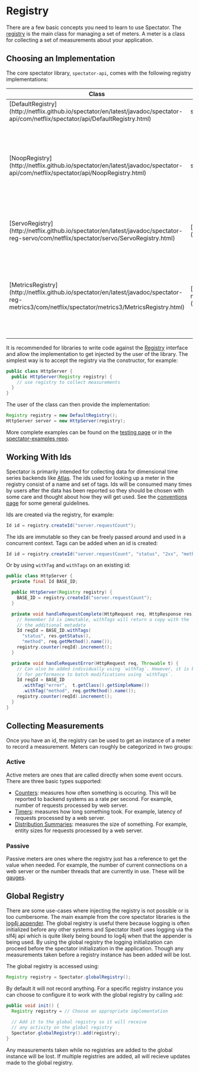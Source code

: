 # Registry

There are a few basic concepts you need to learn to use Spectator.
The [registry](http://netflix.github.io/spectator/en/latest/javadoc/spectator-api/com/netflix/spectator/api/Registry.html)
is the main class for managing a set of meters. A meter is a class for collecting a set of
measurements about your application.

## Choosing an Implementation

The core spectator library, `spectator-api`, comes with the following registry implementations:
 
 <table>
   <thead>
     <th>Class</th>
     <th>Dependency</th>
     <th>Description</th>
   </thead>
   <tbody>
     <tr>
       <td>
       [DefaultRegistry](http://netflix.github.io/spectator/en/latest/javadoc/spectator-api/com/netflix/spectator/api/DefaultRegistry.html)
       </td>
       <td>spectator-api</td>
       <td>
       Updates local counters, frequently used with [unit tests](testing.md).
       </td>
     </tr>
     <tr>
       <td>
       [NoopRegistry](http://netflix.github.io/spectator/en/latest/javadoc/spectator-api/com/netflix/spectator/api/NoopRegistry.html)
       </td>
       <td>spectator-api</td>
       <td>
       Does nothing, tries to make operations as cheap as possible. This implementation is
       typically used to help understand the overhead being created due to instrumentation.
       It can also be useful in testing to help ensure that no side effects were introduced
       where the instrumentation is now needed in order for the application for function
       properly.
       </td>
     </tr>
     <tr>
       <td>
       [ServoRegistry](http://netflix.github.io/spectator/en/latest/javadoc/spectator-reg-servo/com/netflix/spectator/servo/ServoRegistry.html)
       </td>
       <td>[spectator-reg-servo](../registry/servo.md)</td>
       <td>
       Map to [servo library](https://github.com/Netflix/servo). This is the implementation
       typically used at Netflix to report data into [Atlas](https://github.com/Netflix/atlas).
       </td>
     </tr>
     <tr>
       <td>
       [MetricsRegistry](http://netflix.github.io/spectator/en/latest/javadoc/spectator-reg-metrics3/com/netflix/spectator/metrics3/MetricsRegistry.html)
       </td>
       <td>[spectator-reg-metrics3](../registry/metrics3.md)</td>
       <td>
       Map to [metrics3 library](http://metrics.dropwizard.io/3.1.0/). This implementation
       is typically used for reporting to local files, JMX, or other backends like Graphite.
       Note that it uses a hierarchical naming scheme rather than the dimensional naming
       used by Spectator, so the names will get flattened when mapped to this registry.
       </td>
     </tr>
   </tbody>
 </table>

It is recommended for libraries to write code against the
[Registry](http://netflix.github.io/spectator/en/latest/javadoc/spectator-api/com/netflix/spectator/api/Registry.html)
interface and allow the implementation to get injected by the user of the library. The
simplest way is to accept the registry via the constructor, for example:

```java
public class HttpServer {
  public HttpServer(Registry registry) {
    // use registry to collect measurements
  }
}
```

The user of the class can then provide the implementation:

```java
Registry registry = new DefaultRegistry();
HttpServer server = new HttpServer(registry);
```

More complete examples can be found on the [testing page](testing.md) or in the
[spectator-examples repo](https://github.com/brharrington/spectator-examples).

## Working With Ids

Spectator is primarily intended for collecting data for dimensional time series
backends like [Atlas](https://github.com/Netflix/atlas). The ids used for looking
up a meter in the registry consist of a name and set of tags. Ids will be consumed
many times by users after the data has been reported so they should be chosen with
some care and thought about how they will get used. See the [conventions page](conventions.md)
for some general guidelines.

Ids are created via the registry, for example:

```java
Id id = registry.createId("server.requestCount");
```

The ids are immutable so they can be freely passed around and used in a concurrent
context. Tags can be added when an id is created:

```java
Id id = registry.createId("server.requestCount", "status", "2xx", "method", "GET");
```

Or by using `withTag` and `withTags` on an existing id:

```java
public class HttpServer {
  private final Id BASE_ID;

  public HttpServer(Registry registry) {
    BASE_ID = registry.createId("server.requestCount");
  }

  private void handleRequestComplete(HttpRequest req, HttpResponse res) {
    // Remember Id is immutable, withTags will return a copy with the
    // the additional metadata
    Id reqId = BASE_ID.withTags(
      "status", res.getStatus(),
      "method", req.getMethod().name());
    registry.counter(reqId).increment();
  }

  private void handleRequestError(HttpRequest req, Throwable t) {
    // Can also be added individually using `withTag`. However, it is better
    // for performance to batch modifications using `withTags`.
    Id reqId = BASE_ID
      .withTag("error",  t.getClass().getSimpleName())
      .withTag("method", req.getMethod().name());
    registry.counter(reqId).increment();
  }
}
```

## Collecting Measurements

Once you have an id, the registry can be used to get an instance of a meter to
record a measurement. Meters can roughly be categorized in two groups:

### Active

Active meters are ones that are called directly when some event occurs. There are
three basic types supported:

* [Counters](counter.md): measures how often something is occuring. This will be
  reported to backend systems as a rate per second. For example, number of requests
  processed by web server.
* [Timers](timer.md): measures how long something took. For example, latency of
  requests processed by a web server.
* [Distribution Summaries](dist-summary.md): measures the size of something. For
  example, entity sizes for requests processed by a web server.

### Passive

Passive meters are ones where the registry just has a reference to get the value
when needed. For example, the number of current connections on a web server or
the number threads that are currently in use. These will be [gauges](gauge.md).

## Global Registry

There are some use-cases where injecting the registry is not possible or is too
cumbersome. The main example from the core spectator libraries is the
[log4j appender](../ext/log4j2.md). The global registry is useful there because
logging is often initialized before any other systems and Spectator itself uses
logging via the slf4j api which is quite likely being bound to log4j when that
the appender is being used. By using the global registry the logging initialization
can proceed before the spectator initialization in the application. Though any
measurements taken before a registry instance has been added will be lost.

The global registry is accessed using:

```java
Registry registry = Spectator.globalRegistry();
```

By default it will not record anything. For a specific registry instance you can
choose to configure it to work with the global registry by calling `add`:

```java
public void init() {
  Registry registry = // Choose an appropriate implementation
  
  // Add it to the global registry so it will receive
  // any activity on the global registry
  Spectator.globalRegistry().add(registry);
}
```

Any measurements taken while no registries are added to the global instance will
be lost. If multiple registries are added, all will recieve updates made to the global
registry.

